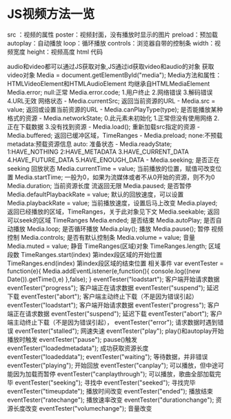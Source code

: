 # JS视频方法一览

src ：视频的属性 poster：视频封面，没有播放时显示的图片 preload：预加载 autoplay：自动播放 loop：循环播放 controls：浏览器自带的控制条 width：视频宽度 height：视频高度 html 代码 


audio和video都可以通过JS获取对象,JS通过id获取video和audio的对象 获取video对象 Media = document.getElementById("media"); Media方法和属性： HTMLVideoElement和HTMLAudioElement 均继承自HTMLMediaElement Media.error; 
null:正常 Media.error.code; 
1.用户终止 2.网络错误 3.解码错误 4.URL无效 
网络状态 - Media.currentSrc; 
返回当前资源的URL - Media.src = value; 
返回或设置当前资源的URL - Media.canPlayType(type); 
是否能播放某种格式的资源 - Media.networkState; 
0.此元素未初始化 1.正常但没有使用网络 2.正在下载数据 3.没有找到资源 - Media.load(); 
重新加载src指定的资源 - Media.buffered; 
返回已缓冲区域，TimeRanges - Media.preload; 
none:不预载 metadata:预载资源信息 auto: 
准备状态 - Media.readyState;
1:HAVE_NOTHING 2:HAVE_METADATA 3.HAVE_CURRENT_DATA 4.HAVE_FUTURE_DATA 5.HAVE_ENOUGH_DATA - Media.seeking; 
是否正在seeking 
回放状态 Media.currentTime = value; 
当前播放的位置，赋值可改变位置 Media.startTime; 
一般为0，如果为流媒体或者不从0开始的资源，则不为0 Media.duration; 
当前资源长度 流返回无限 Media.paused; 
是否暂停 Media.defaultPlaybackRate = value;
默认的回放速度，可以设置 Media.playbackRate = value;
当前播放速度，设置后马上改变 Media.played; 
返回已经播放的区域，TimeRanges，关于此对象见下文 Media.seekable; 
返回可以seek的区域 TimeRanges Media.ended; 
是否结束 Media.autoPlay; 
是否自动播放 Media.loop; 
是否循环播放 Media.play(); 
播放 Media.pause(); 
暂停 
视频控制 Media.controls;
是否有默认控制条 Media.volume = value; 
音量 Media.muted = value; 
静音 TimeRanges(区域)对象 TimeRanges.length; 
区域段数 TimeRanges.start(index) 
第index段区域的开始位置 TimeRanges.end(index) 
第index段区域的结束位置 
相关事件 var eventTester = function(e){ Media.addEventListener(e,function(){ console.log((new Date()).getTime(),e) },false); } eventTester("loadstart"); 
客户端开始请求数据 eventTester("progress"); 
客户端正在请求数据 eventTester("suspend"); 
延迟下载 eventTester("abort"); 
客户端主动终止下载（不是因为错误引起） eventTester("loadstart"); 
客户端开始请求数据 eventTester("progress"); 
客户端正在请求数据 eventTester("suspend"); 
延迟下载 eventTester("abort"); 
客户端主动终止下载（不是因为错误引起）， eventTester("error"); 
请求数据时遇到错误 eventTester("stalled"); 
网速失速 eventTester("play"); 
play()和autoplay开始播放时触发 eventTester("pause"); 
pause()触发 eventTester("loadedmetadata"); 
成功获取资源长度 eventTester("loadeddata"); 
 eventTester("waiting"); 
等待数据，并非错误 eventTester("playing"); 
开始回放 eventTester("canplay"); 
可以播放，但中途可能因为加载而暂停 eventTester("canplaythrough"); 
可以播放，歌曲全部加载完毕 eventTester("seeking"); 
寻找中 eventTester("seeked"); 
寻找完毕 eventTester("timeupdate"); 
播放时间改变 eventTester("ended"); 
播放结束 eventTester("ratechange"); 
播放速率改变 eventTester("durationchange"); 
资源长度改变 eventTester("volumechange"); 
音量改变